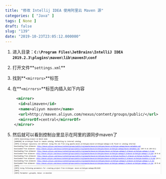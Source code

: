 ```yaml
---
title: "修改 Intellij IDEA 使用阿里云 Maven 源"
categories: [ "Java" ]
tags: [ None ]
draft: false
slug: "139"
date: "2019-10-23T23:05:12.000000"
---
```



1. 进入目录：**`C:\Program Files\JetBrains\IntelliJ IDEA 2019.2.3\plugins\maven\lib\maven3\conf`**

2. 打开文件**`settings.xml`**

3. 找到**`<mirrors>`**标签

4. 在**`<mirrors>`**标签内插入如下内容
```xml
	 <mirror>
      <id>alimaven</id>
      <name>aliyun maven</name>
      <url>http://maven.aliyun.com/nexus/content/groups/public/</url>
      <mirrorOf>central</mirrorOf>        
	</mirror>
```

5. 然后就可以看到控制台里显示在阿里的源同步maven了
![Snipaste_2019-10-23_23-04-57.png](images/2241808886.png)

